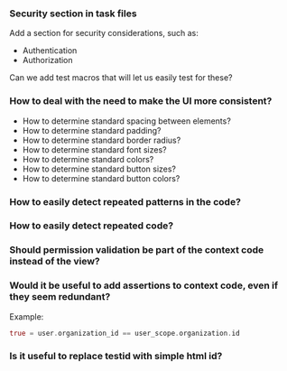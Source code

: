 ### Security section in task files

Add a section for security considerations, such as:

-   Authentication
-   Authorization

Can we add test macros that will let us easily test for these?

### How to deal with the need to make the UI more consistent?

-   How to determine standard spacing between elements?
-   How to determine standard padding?
-   How to determine standard border radius?
-   How to determine standard font sizes?
-   How to determine standard colors?
-   How to determine standard button sizes?
-   How to determine standard button colors?

### How to easily detect repeated patterns in the code?

### How to easily detect repeated code?

### Should permission validation be part of the context code instead of the view?

### Would it be useful to add assertions to context code, even if they seem redundant?

Example:

```elixir
true = user.organization_id == user_scope.organization.id
```

### Is it useful to replace testid with simple html id?

